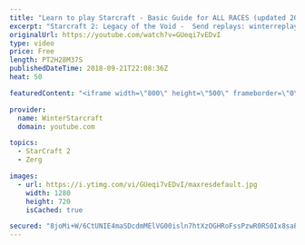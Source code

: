 ```yaml
---
title: "Learn to play Starcraft - Basic Guide for ALL RACES (updated 2017) #2"
excerpt: "Starcraft 2: Legacy of the Void -  Send replays: winterreplays@gmail.com ( -- Watch live at https://www.twitch.tv/wintergaming"
originalUrl: https://youtube.com/watch?v=GUeqi7vEDvI
type: video
price: Free
length: PT2H28M37S
publishedDateTime: 2018-09-21T22:08:36Z
heat: 50

featuredContent: "<iframe width=\"800\" height=\"500\" frameborder=\"0\" src=\"https://www.youtube.com/embed/GUeqi7vEDvI\" allow=\"accelerometer; autoplay; encrypted-media; gyroscope; picture-in-picture\" allowfullscreen></iframe>"

provider:
  name: WinterStarcraft
  domain: youtube.com

topics:
  - StarCraft 2
  - Zerg

images:
  - url: https://i.ytimg.com/vi/GUeqi7vEDvI/maxresdefault.jpg
    width: 1280
    height: 720
    isCached: true

secured: "8joMi+W/6CtUNIE4maSDcdmMElVG00isln7htXzOGHRoFssPzwR0RS0Ix8saEgTV+KtUmd0YHSavDcjsBRtNdXnFeSx0gqpI0we3uVCsXT6QpsIcv7ovlbiqhCXtKrPOWTZs7xppN5IEX6TMaaUnR85iWOKAkXM+dLfSEoC7eciOUnTOuDC+A9MkoT9OpK/B64mMo++72S1wa7PVm/EhlePk82lmtuFgqe+PUeP1ot+fP13shNKX/ZNjkVDetttI1TjEfDxeJpwc9bBaj98XiJVdRLuwzaHHt3Td6MFSlr8Vf+0up42g7lv57dEDxxKOFVtfLwDp+DD5cvJQtolG44vqzig+kypatkQjHvmIE9SBxZIfM7KCtVJV6XscPVCztmA7GTTF4gGPPoNKLye9pRV5lXq/5UxsauXhHl8eeXA=;lsqO0NOmSE1mdvXlFqa2Sw=="
---
```


